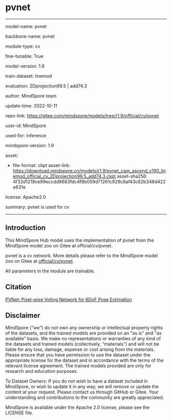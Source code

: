 # pvnet

---

model-name: pvnet

backbone-name: pvnet

module-type: cv

fine-tunable: True

model-version: 1.9

train-dataset: linemod

evaluation: 2Dprojection99.5 | add74.3

author: MindSpore team

update-time: 2022-10-11

repo-link: <https://gitee.com/mindspore/models/tree/r1.9/official/cv/pvnet>

user-id: MindSpore

used-for: inference

mindspore-version: 1.9

asset:

-
    file-format: ckpt
    asset-link: <https://download.mindspore.cn/models/r1.9/pvnet_cam_ascend_v190_linemod_official_cv_2Dprojection99.5_add74.3.ckpt>
    asset-sha256: 4f32d1219ce99eccdd9683fdc4f8b059d71261c929c8af43c82b348d422e631e

license: Apache2.0

summary: pvnet is used for cv

---

## Introduction

This MindSpore Hub model uses the implementation of pvnet from the MindSpore model zoo on Gitee at official/cv/pvnet.

pvnet is a cv network. More details please refer to the MindSpore model zoo on Gitee at [official/cv/pvnet](https://gitee.com/mindspore/models/blob/r1.9/official/cv/pvnet/README.md).

All parameters in the module are trainable.

## Citation

[PVNet: Pixel-wise Voting Network for 6DoF Pose Estimation](https://arxiv.org/pdf/1812.11788v1.pdf)

## Disclaimer

MindSpore ("we") do not own any ownership or intellectual property rights of the datasets, and the trained models are provided on an "as is" and "as available" basis. We make no representations or warranties of any kind of the datasets and trained models (collectively, “materials”) and will not be liable for any loss, damage, expense or cost arising from the materials. Please ensure that you have permission to use the dataset under the appropriate license for the dataset and in accordance with the terms of the relevant license agreement. The trained models provided are only for research and education purposes.

To Dataset Owners: If you do not wish to have a dataset included in MindSpore, or wish to update it in any way, we will remove or update the content at your request. Please contact us through GitHub or Gitee. Your understanding and contributions to the community are greatly appreciated.

MindSpore is available under the Apache 2.0 license, please see the LICENSE file.
